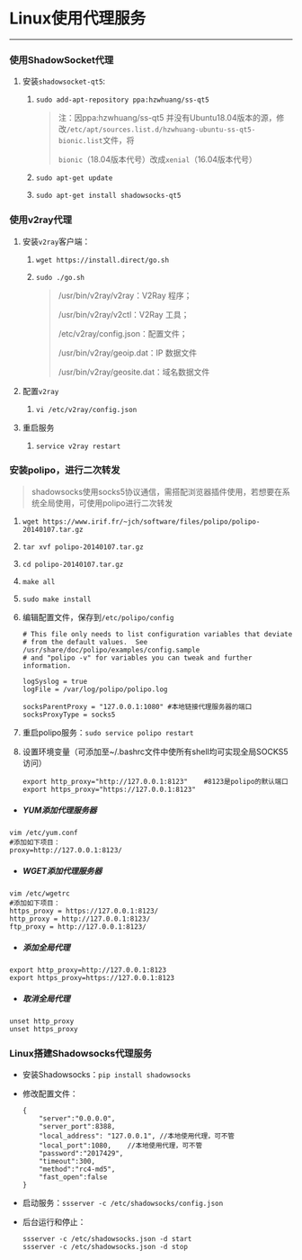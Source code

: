 # Linux使用代理服务

---

### 使用ShadowSocket代理

1. 安装`shadowsocket-qt5`:

   1. `sudo add-apt-repository ppa:hzwhuang/ss-qt5`

      > 注：因ppa:hzwhuang/ss-qt5 并没有Ubuntu18.04版本的源，修改`/etc/apt/sources.list.d/hzwhuang-ubuntu-ss-qt5-bionic.list`文件，将
      >
      > `bionic`（18.04版本代号）改成`xenial`（16.04版本代号） 

   2. `sudo apt-get update`

   3. `sudo apt-get install shadowsocks-qt5`


### 使用v2ray代理

1. 安装`v2ray`客户端：

   1. `wget https://install.direct/go.sh`

   2. `sudo ./go.sh`

      > /usr/bin/v2ray/v2ray：V2Ray 程序；
      >
      > /usr/bin/v2ray/v2ctl：V2Ray 工具；
      >
      > /etc/v2ray/config.json：配置文件；
      >
      > /usr/bin/v2ray/geoip.dat：IP 数据文件
      >
      > /usr/bin/v2ray/geosite.dat：域名数据文件

2. 配置`v2ray`

   1. `vi /etc/v2ray/config.json`

3. 重启服务

   1. `service v2ray restart`

### 安装polipo，进行二次转发

> shadowsocks使用socks5协议通信，需搭配浏览器插件使用，若想要在系统全局使用，可使用polipo进行二次转发

1. `wget https://www.irif.fr/~jch/software/files/polipo/polipo-20140107.tar.gz`

2. `tar xvf polipo-20140107.tar.gz`

3. `cd polipo-20140107.tar.gz`

4. `make all`

5. `sudo make install`

6. 编辑配置文件，保存到`/etc/polipo/config`

   ```shell
   # This file only needs to list configuration variables that deviate
   # from the default values.  See /usr/share/doc/polipo/examples/config.sample
   # and "polipo -v" for variables you can tweak and further information.
    
   logSyslog = true
   logFile = /var/log/polipo/polipo.log
   
   socksParentProxy = "127.0.0.1:1080" #本地链接代理服务器的端口
   socksProxyType = socks5
   ```

7. 重启polipo服务：`sudo service polipo restart`

8. 设置环境变量（可添加至~/.bashrc文件中使所有shell均可实现全局SOCKS5访问）

   ```shell
   export http_proxy="http://127.0.0.1:8123"	#8123是polipo的默认端口
   export https_proxy="https://127.0.0.1:8123"
   ```

- ##### YUM添加代理服务器

```shell
vim /etc/yum.conf
#添加如下项目：　　
proxy=http://127.0.0.1:8123/
```
- ##### WGET添加代理服务器

```shell
vim /etc/wgetrc
#添加如下项目：
https_proxy = https://127.0.0.1:8123/
http_proxy = http://127.0.0.1:8123/
ftp_proxy = http://127.0.0.1:8123/
```
- ##### 添加全局代理

```shell
export http_proxy=http://127.0.0.1:8123
export https_proxy=https://127.0.0.1:8123
```
- ##### 取消全局代理

```shell
unset http_proxy
unset https_proxy
```

### Linux搭建Shadowsocks代理服务

- 安装Shadowsocks：`pip install shadowsocks`

- 修改配置文件：

  ```shell
  {
      "server":"0.0.0.0",
      "server_port":8388,
      "local_address": "127.0.0.1",	//本地使用代理，可不管
      "local_port":1080,	//本地使用代理，可不管
      "password":"2017429",
      "timeout":300,
      "method":"rc4-md5",
      "fast_open":false
  }
  ```

- 启动服务：`ssserver -c /etc/shadowsocks/config.json`

- 后台运行和停止：

  ```shell
  ssserver -c /etc/shadowsocks.json -d start
  ssserver -c /etc/shadowsocks.json -d stop
  ```